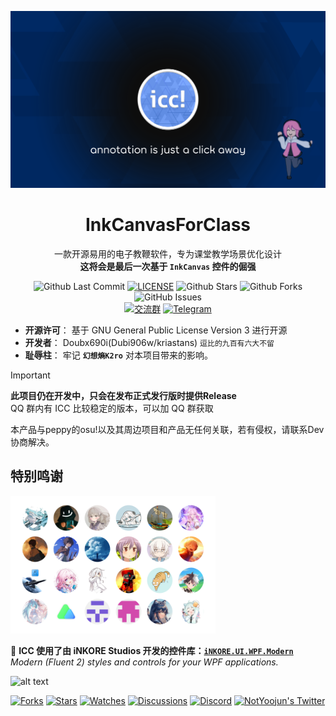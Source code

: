 ![annotation is just a click away](./icc-github-illustrations.png)

<div align="center">

# InkCanvasForClass

一款开源易用的电子教鞭软件，专为课堂教学场景优化设计<br/>
**这将会是最后一次基于 `InkCanvas` 控件的倔强**

![Github Last Commit](https://img.shields.io/github/last-commit/InkCanvasForClass/InkCanvasForClass)
[![LICENSE](https://img.shields.io/badge/License-GPL--3.0-red.svg "LICENSE")](https://gitea.bliemhax.com/kriastans/InkCanvasForClass/src/branch/master/LICENSE)
![Github Stars](https://img.shields.io/github/stars/InkCanvasForClass/InkCanvasForClass?style=flat)
![Github Forks](https://img.shields.io/github/forks/InkCanvasForClass/InkCanvasForClass?style=flat)
![GitHub Issues](https://img.shields.io/github/issues/InkCanvasForClass/InkCanvasForClass)
<br/>
[![交流群](https://img.shields.io/badge/-%E4%BA%A4%E6%B5%81%E7%BE%A4%20979119289-blue?style=flat&logo=TencentQQ)](https://qm.qq.com/q/X9ZAp5Ulky)
[![Telegram](https://img.shields.io/badge/-Telegram%20@InkCanvasForClass-blue?style=flat&logo=Telegram)](https://t.me/InkCanvasForClass)

</div>

- **开源许可**： 基于 GNU General Public License Version 3 进行开源
- **开发者**： Doubx690i(Dubi906w/kriastans) `逗比的九百有六大不留`
- **耻辱柱**： 牢记 **`幻想熵K2ro`** 对本项目带来的影响。

> [!important]
> **此项目仍在开发中，只会在发布正式发行版时提供Release**<br>
> QQ 群内有 ICC 比较稳定的版本，可以加 QQ 群获取
> 
> 本产品与peppy的osu!以及其周边项目和产品无任何关联，若有侵权，请联系Dev协商解决。

## 特别鸣谢

<img src="./InkCanvasForClass/Resources/contributors.png" width=328>

🍰 **ICC 使用了由 iNKORE Studios 开发的控件库：[`iNKORE.UI.WPF.Modern`](https://github.com/iNKORE-NET/UI.WPF.Modern/)**
<br/>_Modern (Fluent 2) styles and controls for your WPF applications._

![alt text](https://github.com/iNKORE-NET/UI.WPF.Modern/raw/main/assets/images/banners/UI.WPF.Modern_Main_1280w.png?raw=true)

<a href="https://github.com/iNKORE-NET/UI.WPF.Modern/network/members"><img src="https://img.shields.io/github/forks/iNKORE-NET/UI.WPF.Modern?style=social" alt="Forks"></a>
  <a href="https://github.com/iNKORE-NET/UI.WPF.Modern/stargazers"><img src="https://img.shields.io/github/stars/iNKORE-NET/UI.WPF.Modern?style=social" alt="Stars"></a>
  <a href="https://github.com/iNKORE-NET/UI.WPF.Modern/watchers"><img src="https://img.shields.io/github/watchers/iNKORE-NET/UI.WPF.Modern?style=social" alt="Watches"></a>
  <a href="https://github.com/iNKORE-NET/UI.WPF.Modern/discussions"><img src="https://img.shields.io/github/discussions/iNKORE-NET/UI.WPF.Modern?style=social" alt="Discussions"></a>
  <a href="https://discord.gg/m6NPNVk4bs"><img src="https://img.shields.io/discord/1092738458805608561?style=social&label=Discord&logo=discord" alt="Discord"></a>
  <a href="https://twitter.com/NotYoojun"><img src="https://img.shields.io/twitter/follow/NotYoojun?style=social" alt="NotYoojun's Twitter"></a>